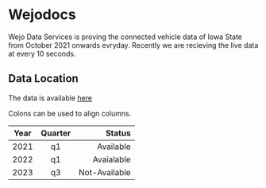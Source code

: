 # Wejodocs
Wejo Data Services is proving the connected vehicle data of Iowa State from October 2021 onwards evryday. Recently we are recieving the live data at every 10 seconds.

## Data Location
The data is available [here](https://s3.console.aws.amazon.com/s3/home?region=us-east-1#)


Colons can be used to align columns.

| Year       | Quarter           |Status  |
| ------------- |:-------------:| -----:|
| 2021 | q1 | Available |
| 2022 | q1      |   Avaialable |
| 2023 | q3 | Not-Available |
